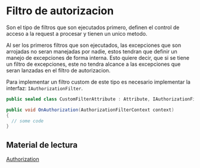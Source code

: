 # Filtro de autorizacion

Son el tipo de filtros que son ejecutados primero, definen el control de acceso a la request a procesar y tienen un unico metodo.

Al ser los primeros filtros que son ejecutados, las excepciones que son arrojadas no seran manejadas por nadie, estos tendran que definir un manejo de excepciones de forma interna. Esto quiere decir, que si se tiene un filtro de excepciones, este no tendra alcance a las excepciones que seran lanzadas en el filtro de autorizacion.

Para implementar un filtro custom de este tipo es necesario implementar la interfaz: `IAuthorizationFilter`.

```C#
public sealed class CustomFilterAttribute : Attribute, IAuthorizationFilter

public void OnAuthorization(AuthorizationFilterContext context)
{
  // some code
}
```

## Material de lectura

[Authorization](https://learn.microsoft.com/en-us/aspnet/core/security/authorization/introduction?view=aspnetcore-8.0)
